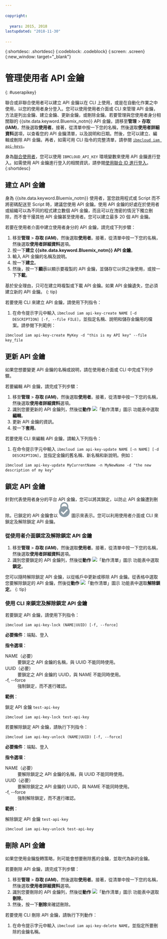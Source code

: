 ```yaml
---

copyright:

  years: 2015, 2018
lastupdated: "2018-11-30"

---
```


{:shortdesc: .shortdesc}
{:codeblock: .codeblock}
{:screen: .screen}
{:new_window: target="_blank"}

# 管理使用者 API 金鑰
{: #userapikey}

聯合或非聯合使用者可以建立 API 金鑰以在 CLI 上使用，或是在自動化作業之中使用，以您的使用者身分登入。您可以使用使用者介面或 CLI 來管理 API 金鑰，方法是列出金鑰、建立金鑰、更新金鑰，或刪除金鑰。若要管理與您使用者身分相關聯的 {{site.data.keyword.Bluemix_notm}} API 金鑰，請移至**管理** &gt; **存取 (IAM)**，然後選取**使用者**。接著，從清單中按一下您的名稱，然後選取**使用者詳細資料**選項，以查看您的 API 金鑰清單，以及說明和日期。然後，您可以建立、編輯或刪除 API 金鑰。再者，如需可用 CLI 指令的完整清單，請參閱 [`ibmcloud iam api-keys`](/docs/cli/reference/ibmcloud/cli_api_policy.html#ibmcloud_iam_api_keys)。

身為[聯合使用者](/docs/account/adminpublic.html#federatedid)，您可以使用 `IBMCLOUD_API_KEY` 環境變數來使用 API 金鑰進行登入。如需使用 API 金鑰進行登入的相關資訊，請參閱[使用聯合 ID 進行登入](/docs/cli/login_federated_id.html#federated_id)。
{:shortdesc}

## 建立 API 金鑰

身為 {{site.data.keyword.Bluemix_notm}} 使用者，當您啟用程式或 Script 而不將密碼配送至 Script 時，建議您使用 API 金鑰。使用 API 金鑰的好處在於使用者或組織可以為不同的程式建立數個 API 金鑰，而且可以在洩密的情況下獨立刪除，而不會干擾其他 API 金鑰甚至使用者。您可以建立最多 20 個 API 金鑰。

若要在使用者介面中建立使用者身分的 API 金鑰，請完成下列步驟：

1. 移至**管理** &gt; **存取 (IAM)**，然後選取**使用者**。接著，從清單中按一下您的名稱，然後選取**使用者詳細資料**選項。
2. 按一下**建立 {{site.data.keyword.Bluemix_notm}} API 金鑰**。
3. 輸入 API 金鑰的名稱及說明。
4. 按一下**建立**。
5. 然後，按一下**顯示**以顯示要複製的 API 金鑰，並儲存它以供之後使用，或按一下**下載**。

基於安全理由，只可在建立時複製或下載 API 金鑰。如果 API 金鑰遺失，您必須建立新的 API 金鑰。
{: tip}

若要使用 CLI 來建立 API 金鑰，請使用下列指令：

1. 在命令提示字元中輸入 `ibmcloud iam api-key-create NAME [-d DESCRIPTION] [-f, --file FILE]`，並指定名稱、說明和儲存金鑰用的檔案。請參閱下列範例：

```
ibmcloud iam api-key-create MyKey -d "this is my API key" --file key_file
```


## 更新 API 金鑰

如果您想要變更 API 金鑰的名稱或說明，請在使用者介面或 CLI 中完成下列步驟。

若要編輯 API 金鑰，請完成下列步驟：

1. 移至**管理** &gt; **存取 (IAM)**，然後選取**使用者**。接著，從清單中按一下您的名稱，然後選取**使用者詳細資料**選項。
2. 識別您要更新的 API 金鑰列，然後從**動作** ![「動作清單」圖示](../icons/action-menu-icon.svg) 功能表中選取**編輯**。
3. 更新 API 金鑰的資訊。
4. 按一下**套用**。

若要使用 CLI 來編輯 API 金鑰，請輸入下列指令：

1. 在命令提示字元中輸入 `ibmcloud iam api-key-update NAME [-n NAME] [-d DESCRIPTION]`，並指定金鑰的舊名稱、新名稱和新說明。例如：

```
ibmcloud iam api-key-update MyCurrentName -n MyNewName -d "the new description of my key"
```

## 鎖定 API 金鑰

針對代表使用者身分的平台 API 金鑰，您可以將其鎖定，以防止 API 金鑰遭到刪除。已鎖定的 API 金鑰會以 ![「已鎖定」圖示](images/locked.svg "已鎖定") 圖示來表示。您可以利用使用者介面或 CLI 來鎖定及解除鎖定 API 金鑰。

### 從使用者介面鎖定及解除鎖定 API 金鑰

1. 移至**管理** &gt; **存取 (IAM)**，然後選取**使用者**。接著，從清單中按一下您的名稱，然後選取**使用者詳細資料**選項。
2. 識別您要鎖定的 API 金鑰列，然後從**動作** ![「動作清單」圖示](../icons/action-menu-icon.svg) 功能表中選取**鎖定**。

您可以隨時解除鎖定 API 金鑰，以從帳戶中更新或移除 API 金鑰。從表格中選取您要解除鎖定的 API 金鑰，然後從**動作** ![「動作清單」圖示](../icons/action-menu-icon.svg) 功能表中選取**解除鎖定**。
{: tip}

### 使用 CLI 來鎖定及解除鎖定 API 金鑰

若要鎖定 API 金鑰，請使用下列指令：

```
ibmcloud iam api-key-lock (NAME|UUID) [-f, --force]
```

<strong>必要條件</strong>：端點、登入

<strong>指令選項</strong>：
<dl>
<dt>NAME（必要）</dt>
<dd>要鎖定之 API 金鑰的名稱，與 UUID 不能同時使用。</dd>
<dt>UUID（必要）</dt>
<dd>要鎖定之 API 金鑰的 UUID，與 NAME 不能同時使用。</dd>
<dt>-f, --force</dt>
<dd>強制鎖定，而不進行確認。</dd>
</dl>

<strong>範例</strong>：

鎖定 API 金鑰 `test-api-key`

```
ibmcloud iam api-key-lock test-api-key
```

若要解除鎖定 API 金鑰，請執行下列指令：

```
ibmcloud iam api-key-unlock (NAME|UUID) [-f, --force]
```

<strong>必要條件</strong>：端點、登入

<strong>指令選項</strong>：
<dl>
<dt>NAME（必要）</dt>
<dd>要解除鎖定之 API 金鑰的名稱，與 UUID 不能同時使用。</dd>
<dt>UUID（必要）</dt>
<dd>要解除鎖定之 API 金鑰的 UUID，與 NAME 不能同時使用。</dd>
<dt>-f, --force</dt>
<dd>強制解除鎖定，而不進行確認。</dd>
</dl>

<strong>範例</strong>：

解除鎖定 API 金鑰 `test-api-key`

```
ibmcloud iam api-key-unlock test-api-key
```


## 刪除 API 金鑰

如果您使用金鑰旋轉策略，則可能會想要刪除舊的金鑰，並取代為新的金鑰。

若要刪除 API 金鑰，請完成下列步驟：

1. 移至**管理** &gt; **存取 (IAM)**，然後選取**使用者**。接著，從清單中按一下您的名稱，然後選取**使用者詳細資料**選項。
2. 識別您要刪除的 API 金鑰列，然後從**動作** ![「動作清單」圖示](../icons/action-menu-icon.svg) 功能表中選取**刪除**。
3. 然後，按一下**刪除**來確認刪除。

若要使用 CLI 刪除 API 金鑰，請執行下列動作：
1. 在命令提示字元中輸入 `ibmcloud iam api-key-delete NAME`，並指定所要刪除的金鑰名稱。
